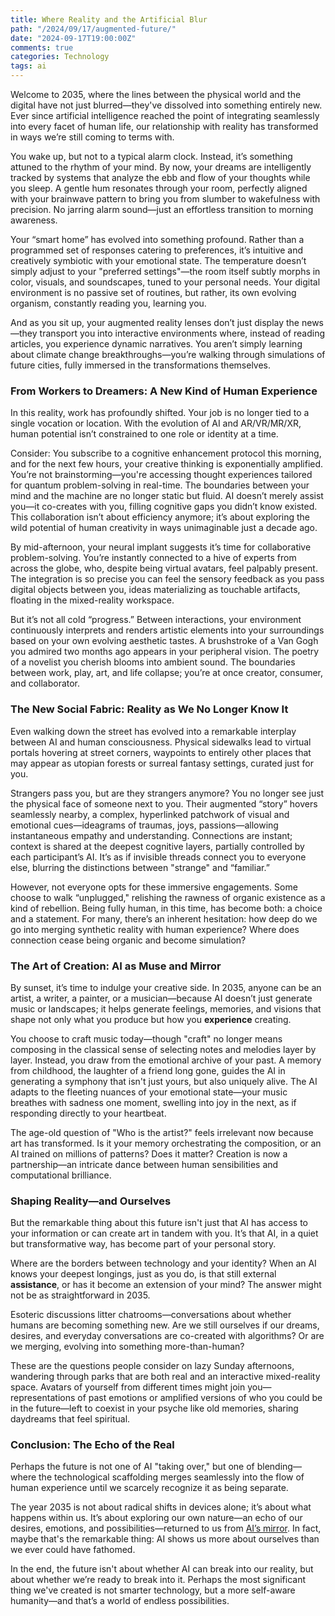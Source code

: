 ```yaml
---
title: Where Reality and the Artificial Blur
path: "/2024/09/17/augmented-future/"
date: "2024-09-17T19:00:00Z"
comments: true
categories: Technology
tags: ai
---
```


Welcome to 2035, where the lines between the physical world and the digital have not just blurred—they've dissolved into something entirely new. Ever since artificial intelligence reached the point of integrating seamlessly into every facet of human life, our relationship with reality has transformed in ways we’re still coming to terms with.

You wake up, but not to a typical alarm clock. Instead, it’s something attuned to the rhythm of your mind. By now, your dreams are intelligently tracked by systems that analyze the ebb and flow of your thoughts while you sleep. A gentle hum resonates through your room, perfectly aligned with your brainwave pattern to bring you from slumber to wakefulness with precision. No jarring alarm sound—just an effortless transition to morning awareness.

Your “smart home” has evolved into something profound. Rather than a programmed set of responses catering to preferences, it’s intuitive and creatively symbiotic with your emotional state. The temperature doesn’t simply adjust to your "preferred settings"—the room itself subtly morphs in color, visuals, and soundscapes, tuned to your personal needs. Your digital environment is no passive set of routines, but rather, its own evolving organism, constantly reading you, learning you.

And as you sit up, your augmented reality lenses don’t just display the news—they transport you into interactive environments where, instead of reading articles, you experience dynamic narratives. You aren’t simply learning about climate change breakthroughs—you’re walking through simulations of future cities, fully immersed in the transformations themselves.

### From Workers to Dreamers: A New Kind of Human Experience

In this reality, work has profoundly shifted. Your job is no longer tied to a single vocation or location. With the evolution of AI and AR/VR/MR/XR, human potential isn’t constrained to one role or identity at a time.

Consider: You subscribe to a cognitive enhancement protocol this morning, and for the next few hours, your creative thinking is exponentially amplified. You’re not brainstorming—you're accessing thought experiences tailored for quantum problem-solving in real-time. The boundaries between your mind and the machine are no longer static but fluid. AI doesn’t merely assist you—it co-creates with you, filling cognitive gaps you didn’t know existed. This collaboration isn’t about efficiency anymore; it’s about exploring the wild potential of human creativity in ways unimaginable just a decade ago.

By mid-afternoon, your neural implant suggests it’s time for collaborative problem-solving. You’re instantly connected to a hive of experts from across the globe, who, despite being virtual avatars, feel palpably present. The integration is so precise you can feel the sensory feedback as you pass digital objects between you, ideas materializing as touchable artifacts, floating in the mixed-reality workspace.

But it’s not all cold “progress.” Between interactions, your environment continuously interprets and renders artistic elements into your surroundings based on your own evolving aesthetic tastes. A brushstroke of a Van Gogh you admired two months ago appears in your peripheral vision. The poetry of a novelist you cherish blooms into ambient sound. The boundaries between work, play, art, and life collapse; you’re at once creator, consumer, and collaborator.

### The New Social Fabric: Reality as We No Longer Know It

Even walking down the street has evolved into a remarkable interplay between AI and human consciousness. Physical sidewalks lead to virtual portals hovering at street corners, waypoints to entirely other places that may appear as utopian forests or surreal fantasy settings, curated just for you.

Strangers pass you, but are they strangers anymore? You no longer see just the physical face of someone next to you. Their augmented “story” hovers seamlessly nearby, a complex, hyperlinked patchwork of visual and emotional cues—ideagrams of traumas, joys, passions—allowing instantaneous empathy and understanding. Connections are instant; context is shared at the deepest cognitive layers, partially controlled by each participant’s AI. It’s as if invisible threads connect you to everyone else, blurring the distinctions between "strange" and “familiar.”

However, not everyone opts for these immersive engagements. Some choose to walk “unplugged," relishing the rawness of organic existence as a kind of rebellion. Being fully human, in this time, has become both: a choice and a statement. For many, there’s an inherent hesitation: how deep do we go into merging synthetic reality with human experience? Where does connection cease being organic and become simulation?

### The Art of Creation: AI as Muse and Mirror

By sunset, it’s time to indulge your creative side. In 2035, anyone can be an artist, a writer, a painter, or a musician—because AI doesn’t just generate music or landscapes; it helps generate feelings, memories, and visions that shape not only what you produce but how you **experience** creating.

You choose to craft music today—though "craft" no longer means composing in the classical sense of selecting notes and melodies layer by layer. Instead, you draw from the emotional archive of your past. A memory from childhood, the laughter of a friend long gone, guides the AI in generating a symphony that isn't just yours, but also uniquely alive. The AI adapts to the fleeting nuances of your emotional state—your music breathes with sadness one moment, swelling into joy in the next, as if responding directly to your heartbeat.

The age-old question of "Who is the artist?" feels irrelevant now because art has transformed. Is it your memory orchestrating the composition, or an AI trained on millions of patterns? Does it matter? Creation is now a partnership—an intricate dance between human sensibilities and computational brilliance.

### Shaping Reality—and Ourselves

But the remarkable thing about this future isn't just that AI has access to your information or can create art in tandem with you. It’s that AI, in a quiet but transformative way, has become part of your personal story.

Where are the borders between technology and your identity? When an AI knows your deepest longings, just as you do, is that still external **assistance**, or has it become an extension of your mind? The answer might not be as straightforward in 2035.

Esoteric discussions litter chatrooms—conversations about whether humans are becoming something new. Are we still ourselves if our dreams, desires, and everyday conversations are co-created with algorithms? Or are we merging, evolving into something more-than-human?

These are the questions people consider on lazy Sunday afternoons, wandering through parks that are both real and an interactive mixed-reality space. Avatars of yourself from different times might join you—representations of past emotions or amplified versions of who you could be in the future—left to coexist in your psyche like old memories, sharing daydreams that feel spiritual.

### Conclusion: The Echo of the Real

Perhaps the future is not one of AI "taking over," but one of blending—where the technological scaffolding merges seamlessly into the flow of human experience until we scarcely recognize it as being separate.

The year 2035 is not about radical shifts in devices alone; it’s about what happens within us. It’s about exploring our own nature—an echo of our desires, emotions, and possibilities—returned to us from [AI’s mirror](/blog/2023/12/16/ai-mirror/). In fact, maybe that's the remarkable thing: AI shows us more about ourselves than we ever could have fathomed.

In the end, the future isn't about whether AI can break into our reality, but about whether we’re ready to break into it. Perhaps the most significant thing we've created is not smarter technology, but a more self-aware humanity—and that’s a world of endless possibilities.
